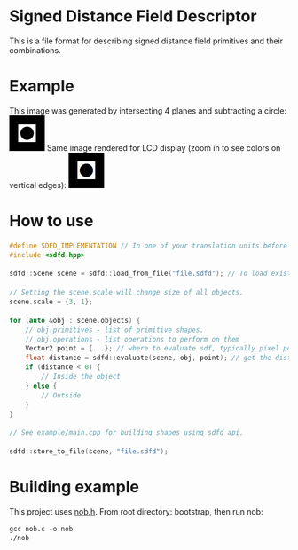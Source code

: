 # Signed Distance Field Descriptor
This is a file format for describing signed distance field primitives and their combinations.

# Example
This image was generated by intersecting 4 planes and subtracting a circle:
![Example image](<./readme assets/output.png>)
Same image rendered for LCD display (zoom in to see colors on vertical edges):
![Rendered for LCD display](<./readme assets/output lcd.png>)




# How to use
```cpp
#define SDFD_IMPLEMENTATION // In one of your translation units before including sdfd.h.
#include <sdfd.hpp>

sdfd::Scene scene = sdfd::load_from_file("file.sdfd"); // To load existing file.

// Setting the scene.scale will change size of all objects.
scene.scale = {3, 1};

for (auto &obj : scene.objects) {
    // obj.primitives - list of primitive shapes.
    // obj.operations - list operations to perform on them
    Vector2 point = {...}; // where to evaluate sdf, typically pixel position.
    float distance = sdfd::evaluate(scene, obj, point); // get the distance to object at the point.
    if (distance < 0) {
        // Inside the object
    } else {
        // Outside
    }
}

// See example/main.cpp for building shapes using sdfd api.

sdfd::store_to_file(scene, "file.sdfd");
```

# Building example
This project uses [nob.h](https://github.com/tsoding/nob.h).
From root directory: bootstrap, then run nob:
```console
gcc nob.c -o nob
./nob
```